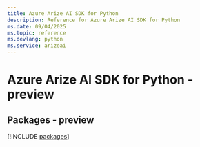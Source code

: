 ```yaml
---
title: Azure Arize AI SDK for Python
description: Reference for Azure Arize AI SDK for Python
ms.date: 09/04/2025
ms.topic: reference
ms.devlang: python
ms.service: arizeai
---
```

# Azure Arize AI SDK for Python - preview
## Packages - preview
[!INCLUDE [packages](arize-ai-index.md)]